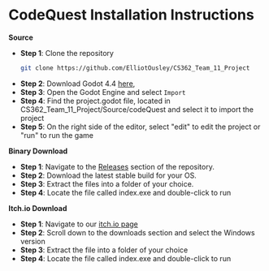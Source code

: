 # CodeQuest Installation Instructions


**Source**  
   - **Step 1**: Clone the repository  
     ```bash
     git clone https://github.com/ElliotOusley/CS362_Team_11_Project
     ```
   - **Step 2**: Download Godot 4.4 [here](https://godotengine.org/download/windows/),
   - **Step 3**: Open the Godot Engine and select `Import`
   - **Step 4**: Find the project.godot file, located in CS362_Team_11_Project/Source/codeQuest and select it to import the project
   - **Step 5**: On the right side of the editor, select "edit" to edit the project or "run" to run the game

**Binary Download**
   - **Step 1**: Navigate to the [Releases](https://github.com/ElliotOusley/CS362_Team_11_Project/releases) section of the repository.  
   - **Step 2**: Download the latest stable build for your OS.
   - **Step 3**: Extract the files into a folder of your choice.
  - **Step 4**: Locate the file called index.exe and double-click to run


 **Itch.io Download**
   - **Step 1**: Navigate to our [itch.io page](https://elliot-ousley.itch.io/codequest)
   - **Step 2**: Scroll down to the downloads section and select the Windows version
   - **Step 3**: Extract the file into a folder of your choice
   - **Step 4**: Locate the file called index.exe and double-click to run
